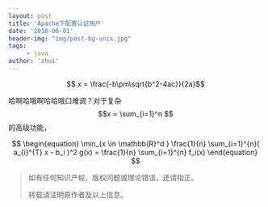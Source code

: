 ```yaml
---
layout: post
title: 'Apache下配置认证用户'
date: '2018-06-01'
header-img: "img/post-bg-unix.jpg"
tags:
     - java
author: 'zhui'
---
```

$$ x = \frac{-b\pm\sqrt{b^2-4ac}}{2a}$$

哈啊哈哦啊哈哈哦口难调？对于复杂$$x = \sum_{i=1}^n $$的高级功能，

$$
\begin{equation}
		\min_{x \in  \mathbb{R}^d }  \frac{1}{n} \sum_{i=1}^{n}( a_{i}^{T} x - b_i )^2
		g(x) = \frac{1}{n} \sum_{i=1}^{n} f_i(x)
\end{equation}
$$


> 如有任何知识产权、版权问题或理论错误，还请指正。
>
> 转载请注明原作者及以上信息。
